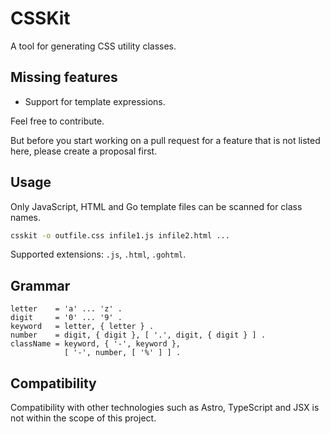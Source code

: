 # CSSKit

A tool for generating CSS utility classes.

## Missing features

- Support for template expressions.

Feel free to contribute.

But before you start working on a pull request 
for a feature that is not listed here, 
please create a proposal first.

## Usage

Only JavaScript, HTML and Go template files can be scanned for class names.

```bash
csskit -o outfile.css infile1.js infile2.html ...
```

Supported extensions: `.js`, `.html`, `.gohtml`.

## Grammar

```ebnf
letter    = 'a' ... 'z' .
digit     = '0' ... '9' .
keyword   = letter, { letter } .
number    = digit, { digit }, [ '.', digit, { digit } ] .
className = keyword, { '-', keyword },
            [ '-', number, [ '%' ] ] .
```

## Compatibility

Compatibility with other technologies such as Astro, 
TypeScript and JSX is not within the scope of this project.
